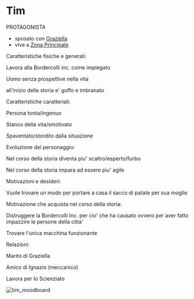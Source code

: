# Tim


PROTAGONISTA

- sposato con [Graziella](NPC/Graziella.md)
- vive a [Zona Principale](Zone/Zona%20Principale.md)

Caratteristiche fisiche e generali:

Lavora alla Bordercolli inc. come impiegato

Uomo senza prospettive nella vita

all'inizio della storia e' goffo e imbranato 



Caratteristiche caratteriali:

Persona tonta/ingenuo

Stanco della vita/smotivato

Spaventato/stordito dalla situazione



Evoluzione del personaggio:

Nel corso della storia diventa piu' scaltro/esperto/furbo

Nel corso della storia impara ad essere piu' agile



Motivazioni e desideri:

Vuole trovare un modo per portare a casa il sacco di patate per sua moglie

Motivazione che acquista nel corso della storia:

Distruggere la Bordercolli Inc. per cio' che ha causato ovvero per aver fatto impazzire le persone della citta'

Trovare l'unica macchina funzionante



Relazioni:

Marito di Graziella

Amico di Ignazio (meccanico)

Lavora per lo Scienziato 


![tim_moodboard](https://github.com/user-attachments/assets/59a7d964-d928-4f9b-94e6-23197ebae211)






